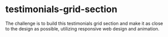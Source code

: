 # testimonials-grid-section
The challenge is to build this testimonials grid section and make it as close to the design as possible, utilizing responsive web design and animation.
